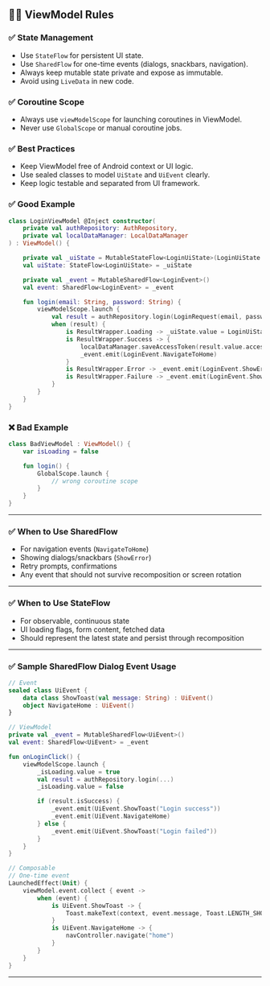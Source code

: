## ✩⃣ ViewModel Rules

### ✅ State Management
- Use `StateFlow` for persistent UI state.
- Use `SharedFlow` for one-time events (dialogs, snackbars, navigation).
- Always keep mutable state private and expose as immutable.
- Avoid using `LiveData` in new code.

### ✅ Coroutine Scope
- Always use `viewModelScope` for launching coroutines in ViewModel.
- Never use `GlobalScope` or manual coroutine jobs.

### ✅ Best Practices
- Keep ViewModel free of Android context or UI logic.
- Use sealed classes to model `UiState` and `UiEvent` clearly.
- Keep logic testable and separated from UI framework.

### ✅ Good Example
```kotlin
class LoginViewModel @Inject constructor(
    private val authRepository: AuthRepository,
    private val localDataManager: LocalDataManager
) : ViewModel() {

    private val _uiState = MutableStateFlow<LoginUiState>(LoginUiState.Idle)
    val uiState: StateFlow<LoginUiState> = _uiState

    private val _event = MutableSharedFlow<LoginEvent>()
    val event: SharedFlow<LoginEvent> = _event

    fun login(email: String, password: String) {
        viewModelScope.launch {
            val result = authRepository.login(LoginRequest(email, password))
            when (result) {
                is ResultWrapper.Loading -> _uiState.value = LoginUiState.Loading
                is ResultWrapper.Success -> {
                    localDataManager.saveAccessToken(result.value.accessToken)
                    _event.emit(LoginEvent.NavigateToHome)
                }
                is ResultWrapper.Error -> _event.emit(LoginEvent.ShowError(result.error))
                is ResultWrapper.Failure -> _event.emit(LoginEvent.ShowThrowable(result.throwable))
            }
        }
    }
}
```

### ❌ Bad Example
```kotlin
class BadViewModel : ViewModel() {
    var isLoading = false

    fun login() {
        GlobalScope.launch {
            // wrong coroutine scope
        }
    }
}
```

---

### ✅ When to Use SharedFlow
- For navigation events (`NavigateToHome`)
- Showing dialogs/snackbars (`ShowError`)
- Retry prompts, confirmations
- Any event that should not survive recomposition or screen rotation

---

### ✅ When to Use StateFlow
- For observable, continuous state
- UI loading flags, form content, fetched data
- Should represent the latest state and persist through recomposition

---

### ✅ Sample SharedFlow Dialog Event Usage
```kotlin
// Event
sealed class UiEvent {
    data class ShowToast(val message: String) : UiEvent()
    object NavigateHome : UiEvent()
}

// ViewModel
private val _event = MutableSharedFlow<UiEvent>()
val event: SharedFlow<UiEvent> = _event

fun onLoginClick() {
    viewModelScope.launch {
        _isLoading.value = true
        val result = authRepository.login(...)
        _isLoading.value = false

        if (result.isSuccess) {
            _event.emit(UiEvent.ShowToast("Login success"))
            _event.emit(UiEvent.NavigateHome)
        } else {
            _event.emit(UiEvent.ShowToast("Login failed"))
        }
    }
}

// Composable
// One-time event
LaunchedEffect(Unit) {
    viewModel.event.collect { event ->
        when (event) {
            is UiEvent.ShowToast -> {
                Toast.makeText(context, event.message, Toast.LENGTH_SHORT).show()
            }
            is UiEvent.NavigateHome -> {
                navController.navigate("home")
            }
        }
    }
}
```

---